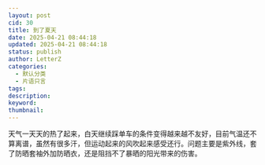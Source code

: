 ```yaml
---
layout: post
cid: 30
title: 到了夏天
date: 2025-04-21 08:44:18
updated: 2025-04-21 08:44:18
status: publish
author: LetterZ
categories: 
  - 默认分类
  - 片语只言
tags: 
description: 
keyword: 
thumbnail: 
---
```



天气一天天的热了起来，白天继续踩单车的条件变得越来越不友好，目前气温还不算离谱，虽然有很多汗，但运动起来的风吹起来感受还行。问题主要是紫外线，套了防晒套袖外加防晒衣，还是阻挡不了暴晒的阳光带来的伤害。